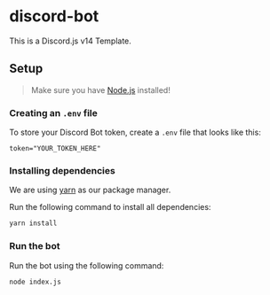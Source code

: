 # discord-bot

This is a Discord.js v14 Template.

## Setup

> Make sure you have [Node.js](https://nodejs.dev/) installed!

### Creating an `.env` file

To store your Discord Bot token, create a `.env` file that looks like this:

```env
token="YOUR_TOKEN_HERE"
```

### Installing dependencies

We are using [yarn](https://yarnpkg.com) as our package manager.

Run the following command to install all dependencies:

```bash
yarn install
```

### Run the bot

Run the bot using the following command:

```bash
node index.js
```
